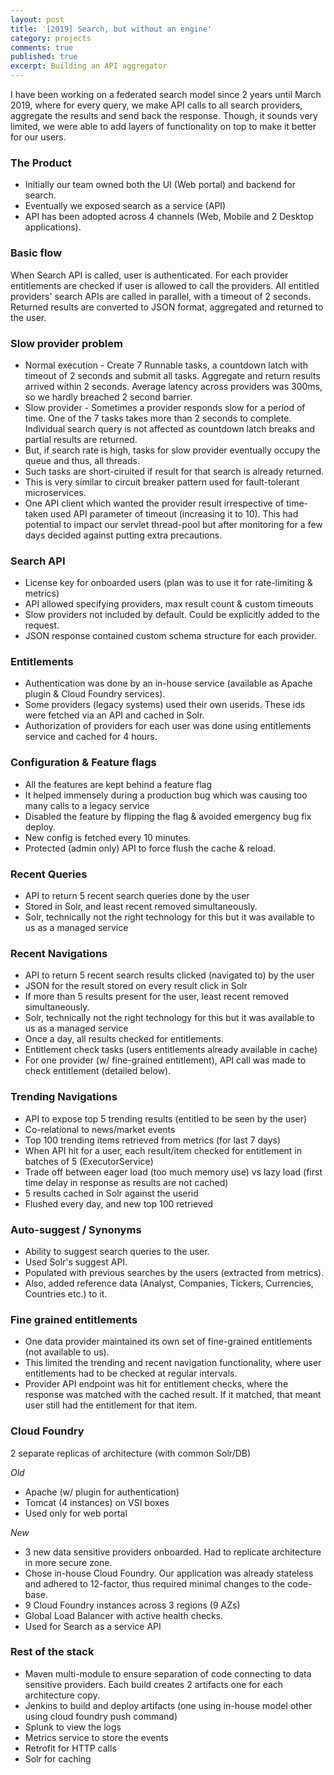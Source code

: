 ```yaml
---
layout: post
title: '[2019] Search, but without an engine'
category: projects
comments: true
published: true
excerpt: Building an API aggregator 
---
```


I have been working on a federated search model since 2 years until March 2019, where for every query, we make API calls to all search providers,
aggregate the results and send back the response. Though, it sounds very limited, we were able to add layers of functionality on top to make it better for our users. 

### The Product

- Initially our team owned both the UI (Web portal) and backend for search. 
- Eventually we exposed search as a service (API) 
- API has been adopted across 4 channels (Web, Mobile and 2 Desktop applications). 

### Basic flow

When Search API is called, user is authenticated. For each provider entitlements are checked if user is allowed to call the providers. 
All entitled providers' search APIs are called in parallel, with a timeout of 2 seconds. Returned results are converted
to JSON format, aggregated and returned to the user. 

### Slow provider problem

- Normal execution - Create 7 Runnable tasks, a countdown latch with timeout of 2 seconds and submit all tasks. Aggregate and return results arrived within 2 seconds. Average latency across providers was 300ms, so we hardly breached 2 second barrier. 
- Slow provider - Sometimes a provider responds slow for a period of time. One of the 7 tasks takes more than 2 seconds to complete. Individual search query is not affected as countdown latch breaks and partial results are returned. 
- But, if search rate is high, tasks for slow provider eventually occupy the queue and thus, all threads. 
- Such tasks are short-ciruited if result for that search is already returned. 
- This is very similar to circuit breaker pattern used for fault-tolerant microservices.
- One API client which wanted the provider result irrespective of time-taken used API parameter of timeout (increasing it to 10). This had potential to impact our
servlet thread-pool but after monitoring for a few days decided against putting extra precautions. 

### Search API

- License key for onboarded users (plan was to use it for rate-limiting & metrics)
- API allowed specifying providers, max result count & custom timeouts
- Slow providers not included by default. Could be explicitly added to the request.
- JSON response contained custom schema structure for each provider. 

### Entitlements

- Authentication was done by an in-house service (available as Apache plugin & Cloud Foundry services).
- Some providers (legacy systems) used their own userids. These ids were fetched via an API and cached in Solr. 
- Authorization of providers for each user was done using entitlements service and cached for 4 hours. 

### Configuration & Feature flags

- All the features are kept behind a feature flag
- It helped immensely during a production bug which was causing too many calls to a legacy service
- Disabled the feature by flipping the flag & avoided emergency bug fix deploy.
- New config is fetched every 10 minutes. 
- Protected (admin only) API to force flush the cache & reload. 

### Recent Queries

- API to return 5 recent search queries done by the user 
- Stored in Solr, and least recent removed simultaneously.
- Solr, technically not the right technology for this but it was available to us as a managed service 

### Recent Navigations

- API to return 5 recent search results clicked (navigated to) by the user 
- JSON for the result stored on every result click in Solr
- If more than 5 results present for the user, least recent removed simultaneously.
- Solr, technically not the right technology for this but it was available to us as a managed service 
- Once a day, all results checked for entitlements.
- Entitlement check tasks (users entitlements already available in cache)
- For one provider (w/ fine-grained entitlement), API call was made to check entitlement (detailed below).

### Trending Navigations 

- API to expose top 5 trending results (entitled to be seen by the user)
- Co-relational to news/market events
- Top 100 trending items retrieved from metrics (for last 7 days)
- When API hit for a user, each result/item checked for entitlement in batches of 5 (ExecutorService)
- Trade off between eager load (too much memory use) vs lazy load (first time delay in response as results are not cached)
- 5 results cached in Solr against the userid
- Flushed every day, and new top 100 retrieved

### Auto-suggest / Synonyms

- Ability to suggest search queries to the user.
- Used Solr's suggest API.
- Populated with previous searches by the users (extracted from metrics).
- Also, added reference data (Analyst, Companies, Tickers, Currencies, Countries etc.) to it.

### Fine grained entitlements

- One data provider maintained its own set of fine-grained entitlements (not available to us). 
- This limited the trending and recent navigation functionality, where user entitlements had to be checked at regular intervals. 
- Provider API endpoint was hit for entitlement checks, where the response was matched with the cached result. If it matched, that meant user still had the entitlement for that item. 

### Cloud Foundry

2 separate replicas of architecture (with common Solr/DB)

*Old*
- Apache (w/ plugin for authentication)
- Tomcat (4 instances) on VSI boxes
- Used only for web portal

*New*
- 3 new data sensitive providers onboarded. Had to replicate architecture in more secure zone. 
- Chose in-house Cloud Foundry. Our application was already stateless and adhered to 12-factor, thus required minimal changes to the code-base.
- 9 Cloud Foundry instances across 3 regions (9 AZs)
- Global Load Balancer with active health checks.
- Used for Search as a service API
  
### Rest of the stack

- Maven multi-module to ensure separation of code connecting to data sensitive providers. Each build creates 2 artifacts one for each architecture copy.
- Jenkins to build and deploy artifacts (one using in-house model other using cloud foundry push command)
- Splunk to view the logs
- Metrics service to store the events
- Retrofit for HTTP calls
- Solr for caching


